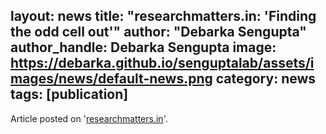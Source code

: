 layout: news
title: "researchmatters.in: 'Finding the odd cell out'"
author: "Debarka Sengupta"
author_handle: Debarka Sengupta
image: https://debarka.github.io/senguptalab/assets/images/news/default-news.png
category: news
tags: [publication]
---

Article posted on '[researchmatters.in]'.

[researchmatters.in]: https://researchmatters.in/news/finding-odd-cell-out

